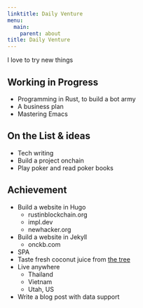 ```yaml
---
linktitle: Daily Venture
menu:
  main:
    parent: about
title: Daily Venture
---
```


I love to try new things

## Working in Progress

- Programming in Rust, to build a bot army
- A business plan
- Mastering Emacs

## On the List & ideas

- Tech writing
- Build a project onchain
- Play poker and read poker books

## Achievement

- Build a website in Hugo
  - rustinblockchain.org
  - impl.dev
  - newhacker.org
- Build a website in Jekyll
  - onckb.com
- SPA
- Taste fresh coconut juice from [the tree](https://www.instagram.com/p/B8lQxoiA6RQ)
- Live anywhere
    - Thailand
    - Vietnam
    - Utah, US
- Write a blog post with data support
